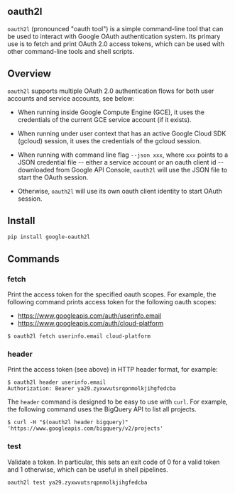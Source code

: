 oauth2l
-------

`oauth2l` (pronounced "oauth tool") is a simple command-line tool that can be
used to interact with Google OAuth authentication system. Its primary use is
to fetch and print OAuth 2.0 access tokens, which can be used with other
command-line tools and shell scripts.

## Overview

`oauth2l` supports multiple OAuth 2.0 authentication flows for both user
accounts and service accounts, see below:

* When running inside Google Compute Engine (GCE), it uses the credentials of
the current GCE service account (if it exists).

* When running under user context that has an active Google Cloud SDK (gcloud)
session, it uses the credentials of the gcloud session.

* When running with command line flag `--json xxx`, where `xxx` points to a
JSON credential file -- either a service account or an oauth client id --
downloaded from Google API Console, `oauth2l` will use the JSON file to start
the OAuth session.

* Otherwise, `oauth2l` will use its own oauth client identity to start OAuth
session.

## Install

    pip install google-oauth2l

## Commands

### fetch

Print the access token for the specified oauth scopes. For example,
the following command prints access token for the following oauth scopes:

* https://www.googleapis.com/auth/userinfo.email
* https://www.googleapis.com/auth/cloud-platform

```
$ oauth2l fetch userinfo.email cloud-platform
```

### header

Print the access token (see above) in HTTP header format, for
example:

```
$ oauth2l header userinfo.email
Authorization: Bearer ya29.zyxwvutsrqpnmolkjihgfedcba
```

The `header` command is designed to be easy to use with `curl`. For example,
the following command uses the BigQuery API to list all projects.

```
$ curl -H "$(oauth2l header bigquery)" 'https://www.googleapis.com/bigquery/v2/projects'
```

### test

Validate a token. In particular, this sets an exit code of 0 for a valid
token and 1 otherwise, which can be useful in shell pipelines.

```
oauth2l test ya29.zyxwvutsrqpnmolkjihgfedcba
```
